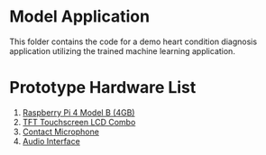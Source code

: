 # Model Application

This folder contains the code for a demo heart condition diagnosis application utilizing the
trained machine learning application.

# Prototype Hardware List

1. [Raspberry Pi 4 Model B (4GB)](https://www.amazon.com/Raspberry-Model-2019-Quad-Bluetooth/dp/B07TC2BK1X?crid=2WSB5NCICBTQT&dib=eyJ2IjoiMSJ9.4wZGiZcG7IfVeIs8ylcbr6mlJTaWxTi_gQsqNys_p56g93SxWajOISz7n7NLVuWlO44OOTtn4Di3h0scza847F67H11ZYBsUBKIUb4c-mb89GzgCWAUjjjLXte9O76t7a_IjIZYTVIdJWccl2-LYK9PvkUYUhfaZ1VNsehDPlHaWl5ye0bvkLEeAbWmMLRFfPivZZHmi03oalBw7TCUo_FWONduvms1IvrbXE2b6BeE.g4b0qQn1EIh2ipr_xFNCpH1ccENgtHyV_pvvcBI_d3w&dib_tag=se&keywords=raspberry%2Bpi%2B4%2B4gb&qid=1730238949&sprefix=raspberry%2Bpi%2B4%2B4gb%2Caps%2C63&sr=8-1&th=1)
2. [TFT Touchscreen LCD Combo](https://www.amazon.com/Hosyond-480x320-Screen-Display-Raspberry/dp/B0BJDTL9J3?crid=1WUA2JSIH7A4P&dib=eyJ2IjoiMSJ9.qY3fdcxXS1-OkVl8uLOGrWSjxh1yGhPchmw5OcupvO6GtLnPZ430gqNBFw9-JPRzocYiEy6dy_S13W4FrwqhCtx5rwneNUPqsJZDKJCviJ3T5Kd3Mc9iCTMOggfVcQ5woZbE2osYOoeiPl1hg-GfuxK1p5ywdJ2AKCwQ-syNUKOEocqCvTCYXmUf0alWlkfbW2D-MROK_GYdTMiUONrEJPsr6uODCgVH9-xStI2b4RU.XdN2TruhMCzmJjELl-XmP6rDBL96Jx3uqyHK67K0v3A&dib_tag=se&keywords=raspberry%2Bpi%2B4%2Btouch%2Bscreen&qid=1730239022&sprefix=raspberry%2Bpi%2B4%2Btouch%2Caps%2C66&sr=8-10&th=1)
3. [Contact Microphone](https://www.amazon.com/TraderPlus-Contact-Microphone-Mandolin-Ukulele/dp/B07795XHLH?dib=eyJ2IjoiMSJ9.-PibDNlinRz79bIpdumGJCj5SKcO5wRmS_PzLIC5PEcEoz0PU5lD3q9dJG217udvm7ZCRAL9eI920l11ieI9KDQl2L_EcE4u42Q6ctQ8B52h8W04AGdgH_Cwmo8HF9gt6I9mP6FaC9_6M3RIbNfx-AIdTX29Lb2_3bWUs85w5Ac0F5UDV-o08cKrLZwze9r-ecVvDuPJxOCJNuDmtSuuRH17aM_4wkZgZ-sKiVa-fBHvIfqOZkhDNFsAFtgX__AuqeWRquZCA3IQylNxUz5xDv5QKWBXUwXb17QRFlXE9dg.wqhUTmOJQvG4WAyFabFC6OWIoQyxcb3-5AYxlKpNW6U&dib_tag=se&keywords=contact+microphone&qid=1730237679&sr=8-6)
4. [Audio Interface](https://www.amazon.com/Cubilux-Interface-Recording-Podcasting-Microphone/dp/B0CNVYBWX7?dib=eyJ2IjoiMSJ9.Ofrj2bZelm_WzHOYXuF4xD2rZGRMGAFVo9x3D2Boiai_ilZXqte-1ONtO9hSfxS9d2WbchPdunMGFGTGg57dDANOe-8n1zReJjqKjU6mbQET77tCc4HYpP-bu5rUoWFEFwoyDnpWGGYWRI3pbvHwnmtF3bFTqHl8zfzbwXd1lyHoAQPEZFczwQNTQJnCF0dQrsr6dOYcNJJmpA1ZjsGf7u5hgeLtRfpolzLeWaRFPshqB_uLMAsB69wq-vmQFyKhQPn8YxvrmY9a5ScIeNkR4bmDTDaBEQLwWc8pmgD3kcM.LMWHNc9LS0k0V2QQgOzuBAtqeipPFGg7KTkkakTJcyM&dib_tag=se&keywords=1%2F4+inch+mic+to+usb+recording&qid=1730239633&sr=8-3)
